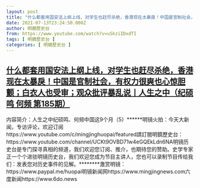 ```yaml
---
layout: post
title: "什么都套用国安法上纲上线，对学生也赶尽杀绝，香港现在太暴戾！中国是官制社会，有权力很爽也心惊胆颤；白衣人也受审；观众批评暴乱说丨人生之中（纪硕鸣 何频 第185期）"
date: 2021-07-13T23:24:50.000Z
author: 明鏡歷史台
from: https://www.youtube.com/watch?v=uSkziIDxdTI
tags: [ 明鏡歷史台 ]
categories: [ 明鏡歷史台 ]
---
```

<!--1626218690000-->
[什么都套用国安法上纲上线，对学生也赶尽杀绝，香港现在太暴戾！中国是官制社会，有权力很爽也心惊胆颤；白衣人也受审；观众批评暴乱说丨人生之中（纪硕鸣 何频 第185期）](https://www.youtube.com/watch?v=uSkziIDxdTI)
------

<div>
内容简介：人生之中纪硕鸣、何频中国这9个月（5）******明镜火拍：今天大新闻，专访评论，欢迎订阅https://www.youtube.com/c/mingjinghuopai/featured請訂閱明鏡歷史台：https://www.youtube.com/channel/UCKt9OVBD71w4eGQEkLdn6NA明镜历史台是专门探寻真相的频道，我们欢迎您订阅、推介，也期待您的赞助。史学专家正一个个进驻明镜历史台，我们欢迎您成为节目主讲人，您也可以录制节目传给我们：发表您对历史事件的见解。********激赏明镜：https://www.paypal.me/huopai明镜新闻网https://www.mingjingnews.com六度新闻https://www.6do.news
</div>
